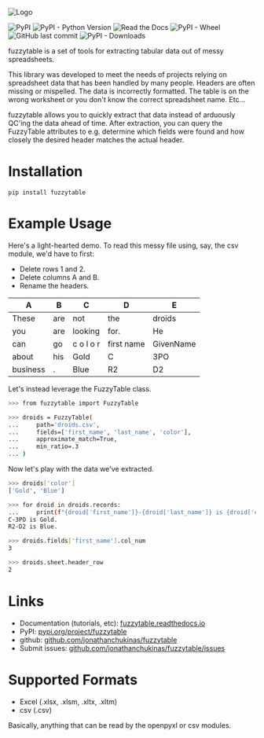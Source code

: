 ![Logo](https://raw.githubusercontent.com/jonathanchukinas/fuzzytable/master/docs/source/images/logo.png "fuzzytable logo")

![PyPI](https://img.shields.io/pypi/v/fuzzytable)
![PyPI - Python Version](https://img.shields.io/pypi/pyversions/fuzzytable)
![Read the Docs](https://img.shields.io/readthedocs/fuzzytable)
![PyPI - Wheel](https://img.shields.io/pypi/wheel/fuzzytable)
![GitHub last commit](https://img.shields.io/github/last-commit/jonathanchukinas/fuzzytable)
![PyPI - Downloads](https://img.shields.io/pypi/dm/fuzzytable)


fuzzytable is a set of tools for extracting tabular data out of messy spreadsheets.

This library was developed to meet the needs of projects relying on spreadsheet data that has been handled by many people. Headers are often missing or mispelled. The data is incorrectly formatted. The table is on the wrong worksheet or you don't know the correct spreadsheet name. Etc...

fuzzytable allows you to quickly extract that data instead of arduously QC'ing the data ahead of time. After extraction, you can query the FuzzyTable attributes to e.g. determine which fields were found and how closely the desired header matches the actual header.

# Installation

```shell
pip install fuzzytable
```

# Example Usage

Here's a light-hearted demo. To read this messy file using, say, the csv module, we'd have to first:
- Delete rows 1 and 2.
- Delete columns A and B.
- Rename the headers. 

| A         | B 	| C          	| D      	    | E 	|
|----------	|-----	|------------	|----------	    |--------	|
| These    	| are 	| not        	| the      	    | droids 	|
| you      	| are 	| looking    	| for.     	    | He     	|
| can      	| go  	| c o l o r     | first name 	| GivenName	|
| about    	| his 	| Gold   	    | C          	| 3PO      	|
| business 	| .   	| Blue   	    | R2         	| D2       	|

Let's instead leverage the FuzzyTable class.

```bash
>>> from fuzzytable import FuzzyTable

>>> droids = FuzzyTable(
...     path='droids.csv',
...     fields=['first_name', 'last_name', 'color'],
...     approximate_match=True,
...     min_ratio=.3
... )
```

Now let's play with the data we've extracted.

```bash
>>> droids['color']
['Gold', 'Blue']

>>> for droid in droids.records:
...     print(f"{droid['first_name']}-{droid['last_name']} is {droid['color']}.")
C-3PO is Gold.
R2-D2 is Blue.

>>> droids.fields['first_name'].col_num
3

>>> droids.sheet.header_row
2
```

# Links

- Documentation (tutorials, etc): [fuzzytable.readthedocs.io](https://fuzzytable.readthedocs.io/)
- PyPI: [pypi.org/project/fuzzytable](https://pypi.org/project/fuzzytable/)
- github: [github.com/jonathanchukinas/fuzzytable](https://github.com/jonathanchukinas/fuzzytable)
- Submit issues: [github.com/jonathanchukinas/fuzzytable/issues](https://github.com/jonathanchukinas/fuzzytable/issues)

# Supported Formats
- Excel (.xlsx, .xlsm, .xltx, .xltm)
- csv (.csv)

Basically, anything that can be read by the openpyxl or csv modules. 
